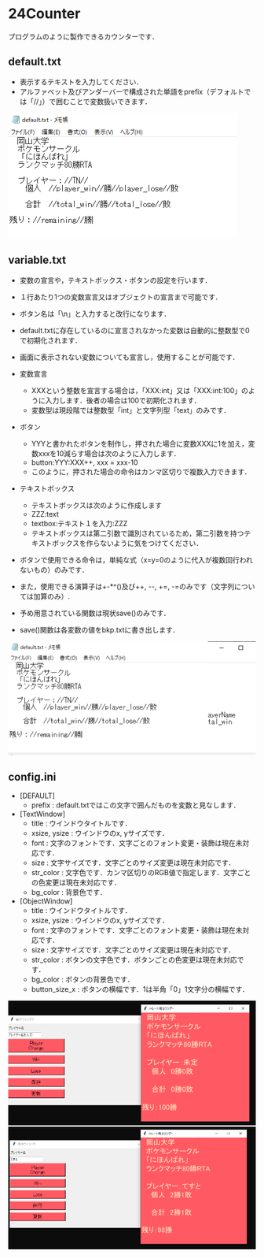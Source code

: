 # 24Counter
プログラムのように製作できるカウンターです．

## default.txt
* 表示するテキストを入力してください．
* アルファベット及びアンダーバーで構成された単語をprefix（デフォルトでは「//」）で囲むことで変数扱いできます．

![variable](https://github.com/334-for-pokepoke/24Counter/blob/main/img/default.png)


## variable.txt
* 変数の宣言や，テキストボックス・ボタンの設定を行います．
* １行あたり1つの変数宣言又はオブジェクトの宣言まで可能です．
* ボタン名は「\n」と入力すると改行になります．
* default.txtに存在しているのに宣言されなかった変数は自動的に整数型で0で初期化されます．
* 画面に表示されない変数についても宣言し，使用することが可能です．

* 変数宣言
  * XXXという整数を宣言する場合は，「XXX:int」又は「XXX:int:100」のように入力します．後者の場合は100で初期化されます．
  *  変数型は現段階では整数型「int」と文字列型「text」のみです．
* ボタン
  * YYYと書かれたボタンを制作し，押された場合に変数XXXに1を加え，変数xxxを10減らす場合は次のように入力します．
  * button:YYY:XXX++, xxx = xxx-10
  * このように，押された場合の命令はカンマ区切りで複数入力できます．
* テキストボックス
  * テキストボックスは次のように作成します
  * ZZZ:text
  * textbox:テキスト１を入力:ZZZ
  * テキストボックスは第二引数で識別されているため，第二引数を持つテキストボックスを作らないように気をつけてください．

* ボタンで使用できる命令は，単純な式（x=y=0のように代入が複数回行われないもの）のみです．
* また，使用できる演算子は+-\*^()及び++, --, +=, -=のみです（文字列については加算のみ）.
* 予め用意されている関数は現状save()のみです．
* save()関数は各変数の値をbkp.txtに書き出します．


![variable](https://github.com/334-for-pokepoke/24Counter/blob/main/img/variable.png)

## config.ini
* [DEFAULT]
  * prefix : default.txtではこの文字で囲んだものを変数と見なします．
* [TextWindow]
  * title : ウインドウタイトルです．
  * xsize, ysize : ウインドウのx, yサイズです．
  * font  : 文字のフォントです．文字ごとのフォント変更・装飾は現在未対応です．
  * size  : 文字サイズです．文字ごとのサイズ変更は現在未対応です．
  * str_color : 文字色です．カンマ区切りのRGB値で指定します．文字ごとの色変更は現在未対応です．
  * bg_color  : 背景色です．
* [ObjectWindow]
  * title : ウインドウタイトルです．
  * xsize, ysize : ウインドウのx, yサイズです．
  * font  : 文字のフォントです．文字ごとのフォント変更・装飾は現在未対応です．
  * size  : 文字サイズです．文字ごとのサイズ変更は現在未対応です．
  * str_color : ボタンの文字色です．ボタンごとの色変更は現在未対応です．
  * bg_color  : ボタンの背景色です．
  * button_size_x : ボタンの横幅です．1は半角「0」1文字分の横幅です．
  
![variable](https://github.com/334-for-pokepoke/24Counter/blob/main/img/exe1.png)
![variable](https://github.com/334-for-pokepoke/24Counter/blob/main/img/exe2.png)
